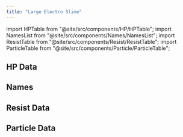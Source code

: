 ```yaml
---
title: "Large Electro Slime"
---
```


import HPTable from "@site/src/components/HP/HPTable";
import NamesList from "@site/src/components/Names/NamesList";
import ResistTable from "@site/src/components/Resist/ResistTable";
import ParticleTable from "@site/src/components/Particle/ParticleTable";

## HP Data

<HPTable item_key="largeelectroslime" data_src="enemy" />

## Names

<NamesList item_key="largeelectroslime" data_src="enemy" />

## Resist Data

<ResistTable item_key="largeelectroslime" data_src="enemy" />

## Particle Data

<ParticleTable item_key="largeelectroslime" data_src="enemy" />